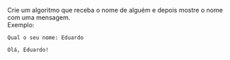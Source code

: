 Crie um algoritmo que receba o nome de alguém e depois mostre o nome com uma mensagem.  
Exemplo:
~~~
Qual o seu nome: Eduardo
~~~
~~~
Olá, Eduardo!
~~~